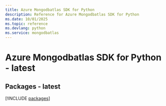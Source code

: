 ```yaml
---
title: Azure Mongodbatlas SDK for Python
description: Reference for Azure Mongodbatlas SDK for Python
ms.date: 10/01/2025
ms.topic: reference
ms.devlang: python
ms.service: mongodbatlas
---
```

# Azure Mongodbatlas SDK for Python - latest
## Packages - latest
[!INCLUDE [packages](mongodbatlas-index.md)]